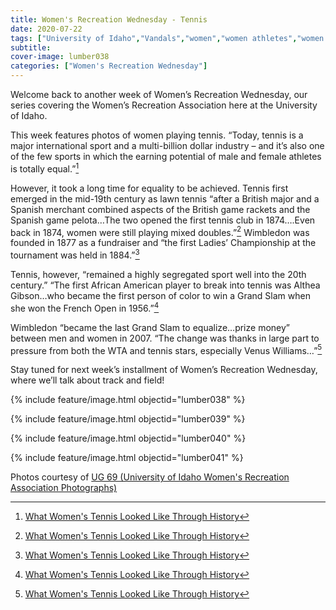 ```yaml
---
title: Women's Recreation Wednesday - Tennis
date: 2020-07-22
tags: ["University of Idaho","Vandals","women","women athletes","women's recreation","women's sports","women in sports","women's recreation Wednesday","Idaho","Moscow","university history","university archives"]
subtitle: 
cover-image: lumber038
categories: ["Women's Recreation Wednesday"]
---
```


Welcome back to another week of Women’s Recreation
Wednesday, our series covering the Women’s Recreation Association here at the
University of Idaho.

This week features photos of women playing tennis.
“Today, tennis is a major international sport and a multi-billion dollar
industry – and it’s also one of the few sports in which the earning potential
of male and female athletes is totally equal.”[^1]

However, it took a long time for equality to be achieved.
Tennis first emerged in the mid-19th century as lawn tennis “after a
British major and a Spanish merchant combined aspects of the British game
rackets and the Spanish game pelota…The two opened the first tennis club in
1874….Even back in 1874, women were still playing mixed doubles.”[^1]
Wimbledon was founded in 1877 as a fundraiser and “the first Ladies’
Championship at the tournament was held in 1884.”[^1]

Tennis, however, “remained a highly segregated sport well
into the 20th century.” “The first African American player to break
into tennis was Althea Gibson…who became the first person of color to win a
Grand Slam when she won the French Open in 1956.”[^1]

Wimbledon “became the last Grand Slam to equalize…prize
money” between men and women in 2007. “The change was thanks in large part to
pressure from both the WTA and tennis stars, especially Venus Williams…”[^1]

Stay tuned for next week’s installment of Women’s
Recreation Wednesday, where we’ll talk about track and field!

{% include feature/image.html objectid="lumber038" %}

{% include feature/image.html objectid="lumber039" %}

{% include feature/image.html objectid="lumber040" %}

{% include feature/image.html objectid="lumber041" %}


Photos courtesy of [UG 69 (University of Idaho Women's Recreation Association Photographs)](http://archiveswest.orbiscascade.org/ark:/80444/xv152953/op=fstyle.aspx?t=k&amp;q=)

[^1]: [What Women's Tennis Looked Like Through History](https://www.bustle.com/articles/142759-what-womens-tennis-has-looked-like-through-history-because-women-have-been-part-of-this-sport)

